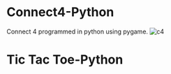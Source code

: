 # Connect4-Python
Connect 4 programmed in python using pygame.
![c4](https://user-images.githubusercontent.com/111578613/185714668-834507bd-1104-41af-a3d8-4c94613f1f9c.jpg)


# Tic Tac Toe-Python
